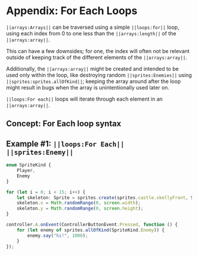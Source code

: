 # Appendix: For Each Loops

``||arrays:Arrays||`` can be traversed using a simple ``||loops:for||`` loop, using each index from 0 to one less than the ``||arrays:length||`` of the ``||arrays:array||``.

This can have a few downsides; for one, the index will often not be relevant outside of keeping track of the different elements of the ``||arrays:array||``.

Additionally, the ``||arrays:array||`` might be created and intended to be used only within the loop, like destroying random ``||sprites:Enemies||`` using ``||sprites:sprites.allOfKind||``; keeping the array around after the loop might result in bugs when the array is unintentionally used later on.

``||loops:For each||`` loops will iterate through each element in an ``||arrays:array||``.

## Concept: For Each loop syntax



## Example #1: ``||loops:For Each||`` ``||sprites:Enemy||``

```typescript
enum SpriteKind {
    Player,
    Enemy
}

for (let i = 0; i < 15; i++) {
    let skeleton: Sprite = sprites.create(sprites.castle.skellyFront, SpriteKind.Enemy);
    skeleton.x = Math.randomRange(0, screen.width);
    skeleton.y = Math.randomRange(0, screen.height);
}

controller.A.onEvent(ControllerButtonEvent.Pressed, function () {
    for (let enemy of sprites.allOfKind(SpriteKind.Enemy)) {
        enemy.say("hi!", 1000);
    }
});
```